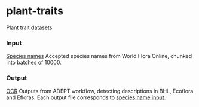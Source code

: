 # plant-traits
Plant trait datasets

### Input
[Species names](input/wfo-species) Accepted species names from World Flora Online, chunked into batches of 10000.

### Output
[OCR](/input/output/raw/ocr-traits) Outputs from ADEPT workflow, detecting descriptions in BHL, Ecoflora and Efloras. Each output file corresponds to [species name input](input/wfo-species).
